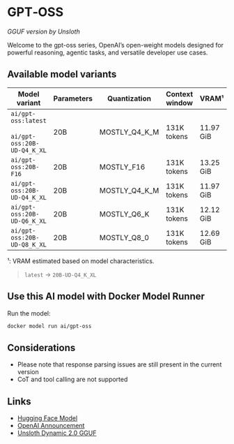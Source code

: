 # GPT‑OSS
*GGUF version by Unsloth*

Welcome to the gpt-oss series, OpenAI’s open-weight models designed for powerful reasoning, agentic tasks, and versatile developer use cases.

## Available model variants

| Model variant | Parameters | Quantization | Context window | VRAM¹ | Size |
|---------------|------------|--------------|----------------|------|-------|
| `ai/gpt-oss:latest`<br><br>`ai/gpt-oss:20B-UD-Q4_K_XL` | 20B | MOSTLY_Q4_K_M | 131K tokens | 11.97 GiB | 11.04 GB |
| `ai/gpt-oss:20B-F16` | 20B | MOSTLY_F16 | 131K tokens | 13.25 GiB | 12.83 GB |
| `ai/gpt-oss:20B-UD-Q4_K_XL` | 20B | MOSTLY_Q4_K_M | 131K tokens | 11.97 GiB | 11.04 GB |
| `ai/gpt-oss:20B-UD-Q6_K_XL` | 20B | MOSTLY_Q6_K | 131K tokens | 12.12 GiB | 11.20 GB |
| `ai/gpt-oss:20B-UD-Q8_K_XL` | 20B | MOSTLY_Q8_0 | 131K tokens | 12.69 GiB | 12.28 GB |

¹: VRAM estimated based on model characteristics.

> `latest` → `20B-UD-Q4_K_XL`

## Use this AI model with Docker Model Runner

Run the model:

```bash
docker model run ai/gpt-oss
```

## Considerations

- Please note that response parsing issues are still present in the current version
- CoT and tool calling are not supported

## Links
- [Hugging Face Model](https://huggingface.co/openai/gpt-oss-20b)
- [OpenAI Announcement](https://openai.com/index/introducing-gpt-oss/)
- [Unsloth Dynamic 2.0 GGUF](https://docs.unsloth.ai/basics/unsloth-dynamic-2.0-ggufs)
